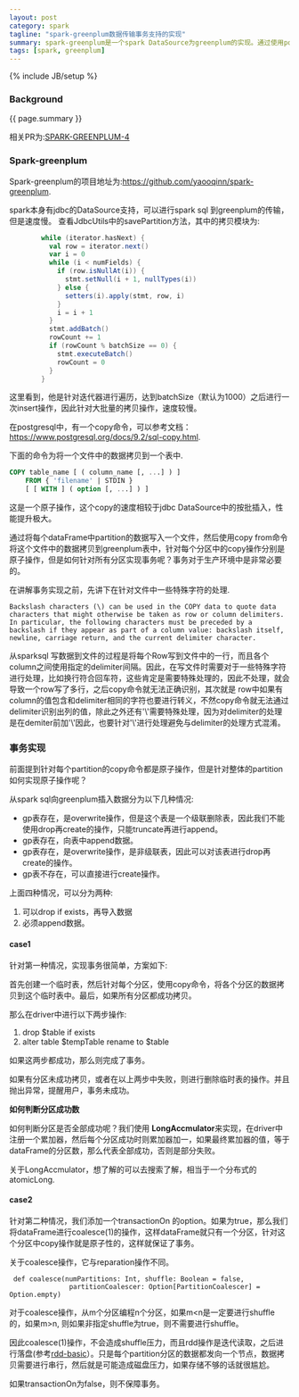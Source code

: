 ```yaml
---
layout: post
category: spark
tagline: "spark-greenplum数据传输事务支持的实现"
summary: spark-greenplum是一个spark DataSource为greenplum的实现。通过使用postgresql copy命令的方式从dataframe分区向greenplum拷贝数据，相较于spark sql本身jbdc DataSource的速度提升了上百倍。本文讲解关于实现从spark sql向gp拷贝数据事务的实现。
tags: [spark, greenplum]
---
```

{% include JB/setup %}
### Background ###

{{ page.summary }}

相关PR为:[SPARK-GREENPLUM-4](https://github.com/yaooqinn/spark-greenplum/7)

### Spark-greenplum

Spark-greenplum的项目地址为:https://github.com/yaooqinn/spark-greenplum.

spark本身有jdbc的DataSource支持，可以进行spark sql 到greenplum的传输，但是速度慢。
查看JdbcUtils中的savePartition方法，其中的拷贝模块为:

```scala
        while (iterator.hasNext) {
          val row = iterator.next()
          var i = 0
          while (i < numFields) {
            if (row.isNullAt(i)) {
              stmt.setNull(i + 1, nullTypes(i))
            } else {
              setters(i).apply(stmt, row, i)
            }
            i = i + 1
          }
          stmt.addBatch()
          rowCount += 1
          if (rowCount % batchSize == 0) {
            stmt.executeBatch()
            rowCount = 0
          }
        }
```

这里看到，他是针对迭代器进行遍历，达到batchSize（默认为1000）之后进行一次insert操作，因此针对大批量的拷贝操作，速度较慢。

在postgresql中，有一个copy命令，可以参考文档：https://www.postgresql.org/docs/9.2/sql-copy.html.

下面的命令为将一个文件中的数据拷贝到一个表中.

```sql
COPY table_name [ ( column_name [, ...] ) ]
    FROM { 'filename' | STDIN }
    [ [ WITH ] ( option [, ...] ) ]
```

这是一个原子操作，这个copy的速度相较于jdbc DataSource中的按批插入，性能提升极大。

通过将每个dataFrame中partition的数据写入一个文件，然后使用copy from命令将这个文件中的数据拷贝到greenplum表中，针对每个分区中的copy操作分别是原子操作，但是如何针对所有分区实现事务呢？事务对于生产环境中是非常必要的。

在讲解事务实现之前，先讲下在针对文件中一些特殊字符的处理.

```
Backslash characters (\) can be used in the COPY data to quote data characters that might otherwise be taken as row or column delimiters. In particular, the following characters must be preceded by a backslash if they appear as part of a column value: backslash itself, newline, carriage return, and the current delimiter character.
```

从sparksql 写数据到文件的过程是将每个Row写到文件中的一行，而且各个column之间使用指定的delimiter间隔。因此，在写文件时需要对于一些特殊字符进行处理，比如换行符合回车符，这些肯定是需要特殊处理的，因此不处理，就会导致一个row写了多行，之后copy命令就无法正确识别，其次就是 row中如果有column的值包含和delimiter相同的字符也要进行转义，不然copy命令就无法通过delimiter识别出列的值，除此之外还有'\\'需要特殊处理，因为对delimiter的处理是在demiter前加'\\'因此，也要针对'\\'进行处理避免与delimiter的处理方式混淆。



### 事务实现

前面提到针对每个partition的copy命令都是原子操作，但是针对整体的partition如何实现原子操作呢？

从spark sql向greenplum插入数据分为以下几种情况:

- gp表存在，是overwrite操作，但是这个表是一个级联删除表，因此我们不能使用drop再create的操作，只能truncate再进行append。
- gp表存在，向表中append数据。
- gp表存在，是overwrite操作，是非级联表，因此可以对该表进行drop再create的操作。
- gp表不存在，可以直接进行create操作。



上面四种情况，可以分为两种:

1. 可以drop if exists，再导入数据
2. 必须append数据。

#### case1

针对第一种情况，实现事务很简单，方案如下:

首先创建一个临时表，然后针对每个分区，使用copy命令，将各个分区的数据拷贝到这个临时表中。最后，如果所有分区都成功拷贝。

那么在driver中进行以下两步操作:

1. drop $table if exists
2. alter table \$tempTable rename to $table

如果这两步都成功，那么则完成了事务。

如果有分区未成功拷贝，或者在以上两步中失败，则进行删除临时表的操作。并且抛出异常，提醒用户，事务未成功。

**如何判断分区成功数**

如何判断分区是否全部成功呢？我们使用 **LongAccmulator**来实现，在driver中注册一个累加器，然后每个分区成功时则累加器加一，如果最终累加器的值，等于dataFrame的分区数，那么代表全部成功，否则是部分失败。

关于LongAccmulator，想了解的可以去搜索了解，相当于一个分布式的atomicLong.

####  case2

针对第二种情况，我们添加一个transactionOn 的option。如果为true，那么我们将dataFrame进行coalesce(1)的操作，这样dataFrame就只有一个分区，针对这个分区中copy操作就是原子性的，这样就保证了事务。

 关于coalesce操作，它与reparation操作不同。

```
 def coalesce(numPartitions: Int, shuffle: Boolean = false,
               partitionCoalescer: Option[PartitionCoalescer] = Option.empty)
```

对于coalesce操作，从m个分区编程n个分区，如果m<n是一定要进行shuffle的，如果m>n, 则如果非指定shuffle为true，则不需要进行shuffle。

因此coalesce(1)操作，不会造成shuffle压力，而且rdd操作是迭代读取，之后进行落盘(参考[rdd-basic](./2018-07-12-rdd-basics.md)）。只是每个partition分区的数据都发向一个节点，数据拷贝需要进行串行，然后就是可能造成磁盘压力，如果存储不够的话就很尴尬。

如果transactionOn为false，则不保障事务。